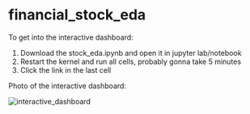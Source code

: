 # financial_stock_eda

To get into the interactive dashboard:
1. Download the stock_eda.ipynb and open it in jupyter lab/notebook
2. Restart the kernel and run all cells, probably gonna take 5 minutes
3. Click the link in the last cell

Photo of the interactive dashboard:

![interactive_dashboard](https://github.com/user-attachments/assets/c63fdfdc-381b-47d9-b2e6-9cd6dae9c2cc)


